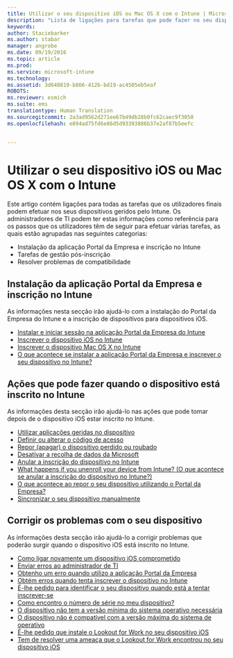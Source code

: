 ```yaml
---
title: Utilizar o seu dispositivo iOS ou Mac OS X com o Intune | Microsoft Intune
description: "Lista de ligações para tarefas que pode fazer no seu dispositivo móvel iOS ou Mac OS X quando este está inscrito no Intune"
keywords: 
author: Staciebarker
ms.author: stabar
manager: angrobe
ms.date: 09/19/2016
ms.topic: article
ms.prod: 
ms.service: microsoft-intune
ms.technology: 
ms.assetid: 3d648819-b866-412b-bd19-ac4505eb5eaf
ROBOTS: 
ms.reviewer: esmich
ms.suite: ems
translationtype: Human Translation
ms.sourcegitcommit: 2a3ad9562d271ee67b49db28b0fc62caec9f3050
ms.openlocfilehash: e894ad75fd6e86d5d93393886b37e2af87b5eefc


---
```


# Utilizar o seu dispositivo iOS ou Mac OS X com o Intune

Este artigo contém ligações para todas as tarefas que os utilizadores finais podem efetuar nos seus dispositivos geridos pelo Intune. Os administradores de TI podem ter estas informações como referência para os passos que os utilizadores têm de seguir para efetuar várias tarefas, as quais estão agrupadas nas seguintes categorias:
- Instalação da aplicação Portal da Empresa e inscrição no Intune
- Tarefas de gestão pós-inscrição
- Resolver problemas de compatibilidade

## Instalação da aplicação Portal da Empresa e inscrição no Intune

As informações nesta secção irão ajudá-lo com a instalação do Portal da Empresa do Intune e a inscrição de dispositivos para dispositivos iOS.

- [Instalar e iniciar sessão na aplicação Portal da Empresa do Intune](install-and-sign-in-to-the-intune-company-portal-app-ios.md)
- [Inscrever o dispositivo iOS no Intune](enroll-your-device-in-intune-ios.md)
- [Inscrever o dispositivo Mac OS X no Intune](enroll-your-device-in-intune-mac-os-x.md)
- [O que acontece se instalar a aplicação Portal da Empresa e inscrever o seu dispositivo no Intune?](what-happens-if-you-install-the-Company-Portal-app-and-enroll-your-device-in-intune-ios.md)

## Ações que pode fazer quando o dispositivo está inscrito no Intune

As informações desta secção irão ajudá-lo nas ações que pode tomar depois de o dispositivo iOS estar inscrito no Intune.

- [Utilizar aplicações geridas no dispositivo](use-managed-apps-on-your-device-ios.md)
- [Definir ou alterar o código de acesso](set-or-change-your-passcode-ios.md)
- [Repor (apagar) o dispositivo perdido ou roubado](reset-erase-your-lost-or-stolen-device-ios.md)
- [Desativar a recolha de dados da Microsoft](turn-off-microsoft-usage-data-collection-ios.md)
- [Anular a inscrição do dispositivo no Intune](unenroll-your-device-from-intune-ios.md)
- [What happens if you unenroll your device from Intune? (O que acontece se anular a inscrição do dispositivo no Intune?)](what-happens-if-you-unenroll-your-device-from-intune-ios.md)
- [O que acontece ao repor o seu dispositivo utilizando o Portal da Empresa?](what-happens-if-you-reset-your-device-using-the-company-portal-ios.md)
- [Sincronizar o seu dispositivo manualmente](sync-your-device-manually-ios.md)

## Corrigir os problemas com o seu dispositivo

As informações desta secção irão ajudá-lo a corrigir problemas que poderão surgir quando o dispositivo iOS está inscrito no Intune.

- [Como ligar novamente um dispositivo iOS comprometido](how-to-reconnect-a-compromised-ios-device.md)
- [Enviar erros ao administrador de TI](send-errors-to-your-it-admin-ios.md)
- [Obtenho um erro quando utilizo a aplicação Portal da Empresa](you-get-an-error-while-using-the-company-portal-app-ios.md)
- [Obtém erros quando tenta inscrever o dispositivo no Intune](you-see-errors-while-trying-to-enroll-your-device-in-intune-ios.md)
- [É-lhe pedido para identificar o seu dispositivo quando está a tentar inscrever-se](you-are-asked-to-identify-your-device-when-trying-to-enroll-ios.md)
- [Como encontro o número de série no meu dispositivo?](how-do-i-find-the-serial-number-on-my-device-ios.md)
- [O dispositivo não tem a versão mínima do sistema operativo necessária](device-doesnt-have-the-required-minimum-operating-system-version-ios.md)
- [O dispositivo não é compatível com a versão máxima do sistema de operativo](device-doesnt-comply-with-the-maximum-operating-system-version-ios.md)
- [É-lhe pedido que instale o Lookout for Work no seu dispositivo iOS](you-are-prompted-to-install-lookout-for-work-ios.md)
- [Tem de resolver uma ameaça que o Lookout for Work encontrou no seu dispositivo iOS](you-need-to-resolve-a-threat-found-by-lookout-for-work-ios.md)



<!--HONumber=Oct16_HO2-->


